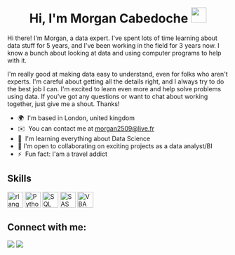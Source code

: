 <h1 align="center"><b>Hi, I'm Morgan Cabedoche</b> <img src="https://media.giphy.com/media/hvRJCLFzcasrR4ia7z/giphy.gif" width="35"></h1>


Hi there! I'm Morgan, a data expert. I've spent lots of time learning about data stuff for 5 years, and I've been working in the field for 3 years now. I know a bunch about looking at data and using computer programs to help with it.

I'm really good at making data easy to understand, even for folks who aren't experts. I'm careful about getting all the details right, and I always try to do the best job I can. I'm excited to learn even more and help solve problems using data. If you've got any questions or want to chat about working together, just give me a shout. Thanks!

* 🌍  I'm based in London, united kingdom
* ✉️  You can contact me at [morgan2509@live.fr](mailto:morgan2509@live.fr)
* 🧠  I'm learning everything about Data Science
* 🤝  I'm open to collaborating on exciting projects as a data analyst/BI
* ⚡  Fun fact: I'am a travel addict

## Skills

<p align="left">
  <a href="https://www.r-project.org/" target="_blank" rel="noreferrer"><img src="https://raw.githubusercontent.com/danielcranney/readme-generator/main/public/icons/skills/rlang-colored.svg" width="36" height="36" alt="rlang" /></a>
  <a href="https://www.python.org/" target="_blank" rel="noreferrer"><img src="https://raw.githubusercontent.com/danielcranney/readme-generator/main/public/icons/skills/python-colored.svg" width="36" height="36" alt="Python" /></a>
  <a href="https://aws.amazon.com/fr/what-is/sql/#:~:text=Structured%20query%20language%20(SQL)%20is%20a%20standard%20language%20for%20database,program%20that%20uses%20SQL%20queries.g" target="_blank" rel="noreferrer"><img     src="https://db.cs.uni-tuebingen.de/teaching/ws2223/sql-is-a-programming-language/logo.svg" width="36" height="36" alt="SQL" /></a>
  <a href="https://www.sas.com/en_ie/home.html" target="_blank" rel="noreferrer"><img src="https://static-00.iconduck.com/assets.00/file-type-sas-icon-256x256-279vjfmo.png" width="36" height="36" alt="SAS" /></a>
  <a href="https://learn.microsoft.com/en-us/dotnet/visual-basic/" target="_blank" rel="noreferrer"><img src="https://media.licdn.com/dms/image/D4D12AQE2wVSdMp065A/article-cover_image-shrink_600_2000/0/1666357353261?e=2147483647&v=beta&t=mzhj6L4Nh2l7TWHXvPN-FBPDJ_qG-HFVnStEsiWrvfo" width="36" height="36" alt="VBA" /></a>
</p>
  

## Connect with me:

<p align = "center">

[<img src ="https://img.shields.io/badge/website-%23.svg?&style=for-the-badge&logo=www&logoColor=white%22&color=black ">](https://morgancab.github.io/)
[<img src="https://img.shields.io/badge/linkedin-%2312100E.svg?&style=for-the-badge&logo=linkedin&logoColor=white&color=black" />](https://www.linkedin.com/in/morgancab/?locale=en_US)


